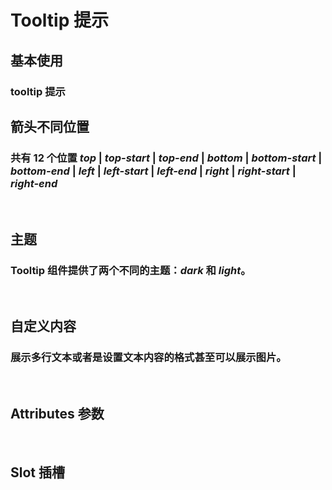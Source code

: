 <script setup>
import demo1 from './demo1.vue'
import demo2 from './demo2.vue'
import demo3 from './demo3.vue'
import demo4 from './demo4.vue'
import Attributes from './Attributes.vue'
import Slot from './Slot.vue'
import preview from '@/components/preview.vue'
</script>

# Tooltip 提示

## 基本使用

### tooltip 提示

<div class="componetnsBox">
  <demo1/>
</div>
<preview compName="tooltip" demoName="demo1"/>

## 箭头不同位置

### 共有 12 个位置 _top_ | _top-start_ | _top-end_ | _bottom_ | _bottom-start_ | _bottom-end_ | _left_ | _left-start_ | _left-end_ | _right_ | _right-start_ | _right-end_

<br/>
<div class="componetnsBox">
  <demo2/>
</div>
<preview compName="tooltip" demoName="demo2"/>

## 主题

### Tooltip 组件提供了两个不同的主题：_dark_ 和 _light_。

<br/>
<div class="componetnsBox">
  <demo3/>
</div>
<preview compName="tooltip" demoName="demo3"/>

## 自定义内容

### 展示多行文本或者是设置文本内容的格式甚至可以展示图片。

<br/>
<div class="componetnsBox">
  <demo4/>
</div>
<preview compName="tooltip" demoName="demo4"/>

## Attributes 参数

<Attributes/>
<br/>

## Slot 插槽

<Slot/>
<br/>
